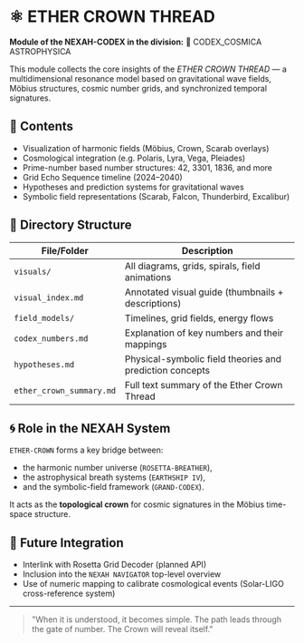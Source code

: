 # ⚛️ ETHER CROWN THREAD

**Module of the NEXAH-CODEX in the division:**
🛀 CODEX\_COSMICA ASTROPHYSICA

This module collects the core insights of the *ETHER CROWN THREAD* — a multidimensional resonance model based on gravitational wave fields, Möbius structures, cosmic number grids, and synchronized temporal signatures.

## 📌 Contents

* Visualization of harmonic fields (Möbius, Crown, Scarab overlays)
* Cosmological integration (e.g. Polaris, Lyra, Vega, Pleiades)
* Prime-number based number structures: 42, 3301, 1836, and more
* Grid Echo Sequence timeline (2024–2040)
* Hypotheses and prediction systems for gravitational waves
* Symbolic field representations (Scarab, Falcon, Thunderbird, Excalibur)

## 📂 Directory Structure

| File/Folder              | Description                                              |
| ------------------------ | -------------------------------------------------------- |
| `visuals/`               | All diagrams, grids, spirals, field animations           |
| `visual_index.md`        | Annotated visual guide (thumbnails + descriptions)       |
| `field_models/`          | Timelines, grid fields, energy flows                     |
| `codex_numbers.md`       | Explanation of key numbers and their mappings            |
| `hypotheses.md`          | Physical-symbolic field theories and prediction concepts |
| `ether_crown_summary.md` | Full text summary of the Ether Crown Thread              |

## 🌀 Role in the NEXAH System

`ETHER-CROWN` forms a key bridge between:

* the harmonic number universe (`ROSETTA-BREATHER`),
* the astrophysical breath systems (`EARTHSHIP IV`),
* and the symbolic-field framework (`GRAND-CODEX`).

It acts as the **topological crown** for cosmic signatures in the Möbius time-space structure.

## 🔮 Future Integration

* Interlink with Rosetta Grid Decoder (planned API)
* Inclusion into the `NEXAH NAVIGATOR` top-level overview
* Use of numeric mapping to calibrate cosmological events (Solar-LIGO cross-reference system)

---

> "When it is understood, it becomes simple. The path leads through the gate of number. The Crown will reveal itself."
